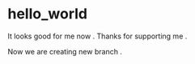 # hello_world
It looks good for me now . 
Thanks for supporting me .

Now we are creating new branch .
